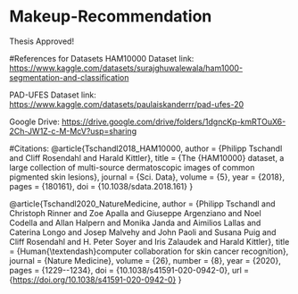 # Makeup-Recommendation
Thesis Approved!

#References for Datasets
HAM10000 Dataset
link: https://www.kaggle.com/datasets/surajghuwalewala/ham1000-segmentation-and-classification

PAD-UFES Dataset
link: https://www.kaggle.com/datasets/paulaiskanderrr/pad-ufes-20

Google Drive:
https://drive.google.com/drive/folders/1dgncKp-kmRTOuX6-2Ch-JW1Z-c-M-McV?usp=sharing



#Citations:
@article{Tschandl2018_HAM10000,
    author    = {Philipp Tschandl and
                Cliff Rosendahl and
                Harald Kittler},
    title     = {The {HAM10000} dataset, a large collection of multi-source dermatoscopic
                images of common pigmented skin lesions},
    journal   = {Sci. Data},
    volume    = {5},
    year      = {2018},
    pages     = {180161},
    doi       = {10.1038/sdata.2018.161}
}

@article{Tschandl2020_NatureMedicine,
    author = {Philipp Tschandl and Christoph Rinner and Zoe Apalla and Giuseppe Argenziano and Noel Codella and Allan Halpern and Monika Janda and Aimilios Lallas and Caterina Longo and Josep Malvehy and John Paoli and Susana Puig and Cliff Rosendahl and H. Peter Soyer and Iris Zalaudek and Harald Kittler},
    title = {Human{\textendash}computer collaboration for skin cancer recognition},
    journal = {Nature Medicine},
    volume = {26},
    number = {8},
    year = {2020},
    pages = {1229--1234},
    doi = {10.1038/s41591-020-0942-0},
    url = {https://doi.org/10.1038/s41591-020-0942-0}
}
